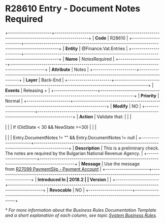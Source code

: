 ﻿---
erp.type: business-rule
erp.entity: Finance.Vat.Entries
---

# R28610 Entry - Document Notes Required
+----------------------+-----------------------------------------------------------------------------------------------+
| **Code**             | R28610                                                                                        |
+----------------------+-----------------------------------------------------------------------------------------------+
| **Entity**           | @Finance.Vat.Entries                                                                          |
+----------------------+-----------------------------------------------------------------------------------------------+
| **Name**             | NotesRequired                                                                                 |
+----------------------+-----------------------------------------------------------------------------------------------+
| **Attribute**        | Notes                                                                                         |
+----------------------+-----------------------------------------------------------------------------------------------+
| **Layer**            | Back-End                                                                                      |
+----------------------+-----------------------------------------------------------------------------------------------+
| **Events**           | Releasing +                                                                                   |
+----------------------+-----------------------------------------------------------------------------------------------+
| **Priority**         | Normal                                                                                        |
+----------------------+-----------------------------------------------------------------------------------------------+
| **Modify**           | NO                                                                                            |
+----------------------+-----------------------------------------------------------------------------------------------+
| **Action**           | Validate that:                                                                                |
|                      | <br/><br/>                                                                                    |
|                      | If (OldState \< 30 && NewState \>=30)                                                         |
|                      | <br/><br/>                                                                                    |
|                      | Entry.DocumentNotes != \"\" && Entry.DocumentNotes != null                                    |
+----------------------+-----------------------------------------------------------------------------------------------+
| **Description**      | This is a preliminary check. The notes are required by the Bulgarian National Revenue Agency. |
+----------------------+-----------------------------------------------------------------------------------------------+
| **Message**          | Use the message from [R27099 PaymentSlip - Payment Account](R27099.md)                        |
+----------------------+-----------------------------------------------------------------------------------------------+
| **Introduced In      | 2018.2                                                                                        |
| Version**            |                                                                                               |
+----------------------+-----------------------------------------------------------------------------------------------+
| **Revocable**        | NO                                                                                            |
+----------------------+-----------------------------------------------------------------------------------------------+

*\* For more information about the Business Rules Documentation Template and a short explanation of each column, see
topic [System Business Rules](../templates/template-description-system-business-rules.md).*
